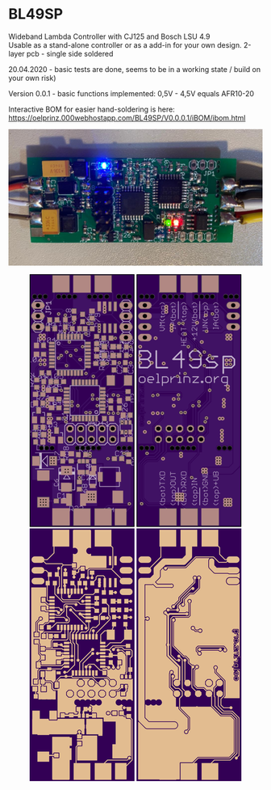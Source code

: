 # BL49SP
Wideband Lambda Controller with CJ125 and Bosch LSU 4.9<br/>
Usable as a stand-alone controller or as a add-in for your own design. 2-layer pcb - single side soldered<br/>

20.04.2020 - basic tests are done, seems to be in a working state / build on your own risk)<br/>

Version 0.0.1 - basic functions implemented: 0,5V - 4,5V equals AFR10-20<br/>

Interactive BOM for easier hand-soldering is here: https://oelprinz.000webhostapp.com/BL49SP/V0.0.0.1/iBOM/ibom.html

<img src="hardware/V0.0.1/V0.0.1_assembled.jpeg" title="Assembled Prototype">

<p align="center">
  <img src="hardware/V0.0.1/top.png" title="Top Side">
  <img src="hardware/V0.0.1/bottom.png" alt="accessibility text"><br/>
    <img src="hardware/V0.0.1/top_layer.png" title="Top Side">
  <img src="hardware/V0.0.1/bottom_layer.png" alt="accessibility text">
</p>
